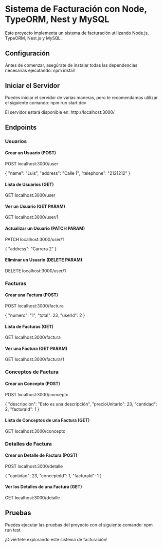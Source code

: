 # Sistema de Facturación con Node, TypeORM, Nest y MySQL

Este proyecto implementa un sistema de facturación utilizando Node.js, TypeORM, Nest.js y MySQL.

## Configuración

Antes de comenzar, asegúrate de instalar todas las dependencias necesarias ejecutando: 
npm install

## Iniciar el Servidor

Puedes iniciar el servidor de varias maneras, pero te recomendamos utilizar el siguiente comando:
npm run start:dev


El servidor estará disponible en:
http://localhost:3000/


## Endpoints

### Usuarios

#### Crear un Usuario (POST)

POST localhost:3000/user

{
"name": "Luis",
"address": "Calle 1",
"telephone": "2121212"
}

#### Lista de Usuarios (GET)
GET localhost:3000/user


#### Ver un Usuario (GET PARAM)
GET localhost:3000/user/1


#### Actualizar un Usuario (PATCH PARAM)

PATCH localhost:3000/user/1

{
"address": "Carrera 2"
}


#### Eliminar un Usuario (DELETE PARAM)

DELETE localhost:3000/user/1


### Facturas

#### Crear una Factura (POST)


POST localhost:3000/factura

{
"numero": "1",
"total": 23,
"userId": 2
}


#### Lista de Facturas (GET)
GET localhost:3000/factura


#### Ver una Factura (GET PARAM)
GET localhost:3000/factura/1


### Conceptos de Factura

#### Crear un Concepto (POST)

POST localhost:3000/concepto

{
"descripcion": "Esto es una descripción",
"precioUnitario": 23,
"cantidad": 2,
"facturaId": 1
}


#### Lista de Conceptos de una Factura (GET)

GET localhost:3000/concepto


### Detalles de Factura

#### Crear un Detalle de Factura (POST)

POST localhost:3000/detalle

{
"cantidad": 23,
"conceptoId": 1,
"facturaId": 1
}


#### Ver los Detalles de una Factura (GET)
GET localhost:3000/detalle


## Pruebas

Puedes ejecutar las pruebas del proyecto con el siguiente comando:
npm run test


¡Diviértete explorando este sistema de facturación!






